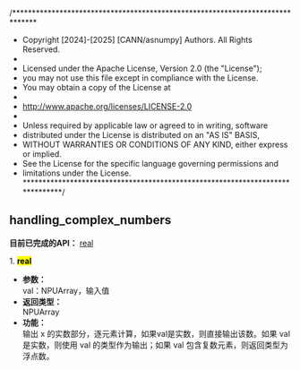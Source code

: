 /******************************************************************************
 * Copyright [2024]-[2025] [CANN/asnumpy] Authors. All Rights Reserved.
 *
 * Licensed under the Apache License, Version 2.0 (the "License");
 * you may not use this file except in compliance with the License.
 * You may obtain a copy of the License at
 *
 * http://www.apache.org/licenses/LICENSE-2.0
 *
 * Unless required by applicable law or agreed to in writing, software
 * distributed under the License is distributed on an "AS IS" BASIS,
 * WITHOUT WARRANTIES OR CONDITIONS OF ANY KIND, either express or implied.
 * See the License for the specific language governing permissions and
 * limitations under the License.
 ******************************************************************************/

## handling_complex_numbers
**目前已完成的API：** [real](#real)  
  
<span id="real">1. <mark> **real** </mark></span>
- **参数：**  
    val：NPUArray，输入值
- **返回类型：**  
    NPUArray
- **功能：**  
    输出 x 的实数部分，逐元素计算，如果val是实数，则直接输出该数。如果 val 是实数，则使用 val 的类型作为输出；如果 val 包含复数元素，则返回类型为浮点数。